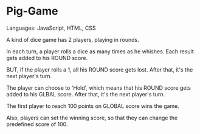 # Pig-Game
 Languages: JavaScript, HTML, CSS
 
A kind of dice game has 2 players, playing in rounds.

In each turn, a player rolls a dice as many times as he whishes. Each result gets added to his ROUND score.

BUT, if the player rolls a 1, all his ROUND score gets lost. After that, it's the next player's turn.

The player can choose to 'Hold', which means that his ROUND score gets added to his GLBAL score. After that, it's the next player's turn.

The first player to reach 100 points on GLOBAL score wins the game.

Also, players can set the winning score, so that they can change the predefined score of 100.

